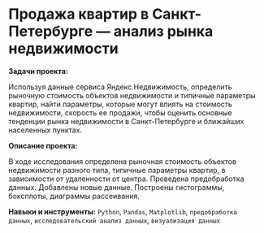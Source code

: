 # Продажа квартир в Санкт-Петербурге — анализ рынка недвижимости

**Задачи проекта:** 

Используя данные сервиса Яндекс.Недвижимость, определить рыночную стоимость объектов недвижимости и 
типичные параметры квартир, найти параметры, которые могут влиять на стоимость недвижимости, скорость ее продажи, 
чтобы оценить основные тенденции рынка недвижимости в Санкт-Петербурге и ближайших населенных пунктах.

**Описание проекта:**

В ходе исследования определена рыночная стоимость
объектов недвижимости разного типа, типичные параметры квартир, в зависимости от
удаленности от центра. Проведена предобработка данных. Добавлены новые данные.
Построены гистограммы, боксплоты, диаграммы рассеивания.

**Навыки и инструменты:**
`Python`, `Pandas`, `Matplotlib`, `предобработка данных`, `исследовательский анализ данных`, `визуализация данных`
